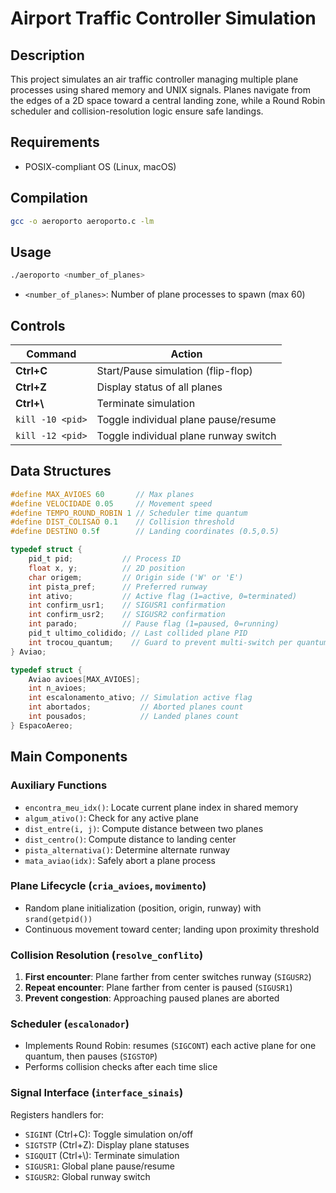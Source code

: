 # Airport Traffic Controller Simulation

## Description

This project simulates an air traffic controller managing multiple plane processes using shared memory and UNIX signals. Planes navigate from the edges of a 2D space toward a central landing zone, while a Round Robin scheduler and collision-resolution logic ensure safe landings.

## Requirements

* POSIX-compliant OS (Linux, macOS)

## Compilation

```bash
gcc -o aeroporto aeroporto.c -lm 
```

## Usage

```bash
./aeroporto <number_of_planes>
```

* `<number_of_planes>`: Number of plane processes to spawn (max 60)

## Controls

| Command          | Action                                |
| ---------------- | ------------------------------------- |
| **Ctrl+C**       | Start/Pause simulation (flip-flop)    |
| **Ctrl+Z**       | Display status of all planes          |
| **Ctrl+\\**      | Terminate simulation                  |
| `kill -10 <pid>` | Toggle individual plane pause/resume  |
| `kill -12 <pid>` | Toggle individual plane runway switch |

## Data Structures

```c
#define MAX_AVIOES 60       // Max planes
#define VELOCIDADE 0.05     // Movement speed
#define TEMPO_ROUND_ROBIN 1 // Scheduler time quantum
#define DIST_COLISAO 0.1    // Collision threshold
#define DESTINO 0.5f        // Landing coordinates (0.5,0.5)

typedef struct {
    pid_t pid;           // Process ID
    float x, y;          // 2D position
    char origem;         // Origin side ('W' or 'E')
    int pista_pref;      // Preferred runway
    int ativo;           // Active flag (1=active, 0=terminated)
    int confirm_usr1;    // SIGUSR1 confirmation
    int confirm_usr2;    // SIGUSR2 confirmation
    int parado;          // Pause flag (1=paused, 0=running)
    pid_t ultimo_colidido; // Last collided plane PID
    int trocou_quantum;    // Guard to prevent multi-switch per quantum
} Aviao;

typedef struct {
    Aviao avioes[MAX_AVIOES];
    int n_avioes;
    int escalonamento_ativo; // Simulation active flag
    int abortados;           // Aborted planes count
    int pousados;            // Landed planes count
} EspacoAereo;
```

## Main Components

### Auxiliary Functions

* `encontra_meu_idx()`: Locate current plane index in shared memory
* `algum_ativo()`: Check for any active plane
* `dist_entre(i, j)`: Compute distance between two planes
* `dist_centro()`: Compute distance to landing center
* `pista_alternativa()`: Determine alternate runway
* `mata_aviao(idx)`: Safely abort a plane process

### Plane Lifecycle (`cria_avioes`, `movimento`)

* Random plane initialization (position, origin, runway) with `srand(getpid())`
* Continuous movement toward center; landing upon proximity threshold

### Collision Resolution (`resolve_conflito`)

1. **First encounter**: Plane farther from center switches runway (`SIGUSR2`)
2. **Repeat encounter**: Plane farther from center is paused (`SIGUSR1`)
3. **Prevent congestion**: Approaching paused planes are aborted

### Scheduler (`escalonador`)

* Implements Round Robin: resumes (`SIGCONT`) each active plane for one quantum, then pauses (`SIGSTOP`)
* Performs collision checks after each time slice

### Signal Interface (`interface_sinais`)

Registers handlers for:

* `SIGINT` (Ctrl+C): Toggle simulation on/off
* `SIGTSTP` (Ctrl+Z): Display plane statuses
* `SIGQUIT` (Ctrl+\\): Terminate simulation
* `SIGUSR1`: Global plane pause/resume
* `SIGUSR2`: Global runway switch
